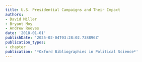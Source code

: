 ```yaml
---
title: U.S. Presidential Campaigns and Their Impact
authors:
- David Miller
- Bryant Moy
- Andrew Reeves
date: '2018-01-01'
publishDate: '2025-02-04T03:28:02.738896Z'
publication_types:
- chapter
publication: '*Oxford Bibliographies in Political Science*'
---
```


